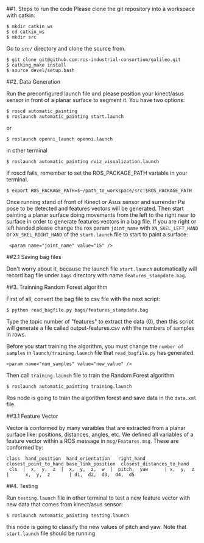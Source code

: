 ##1. Steps to run the code
Please clone the git repository into a workspace with catkin: 

```
$ mkdir catkin_ws
$ cd catkin_ws
$ mkdir src
```
Go to `src/` directory and clone the source from.

```
$ git clone git@github.com:ros-industrial-consortium/galileo.git
$ catking_make install 
$ source devel/setup.bash
```

##2. Data Generation 

Run the preconfigured launch file and please position your kinect/asus sensor in front of a planar surface to segment it. You have two options:

```
$ roscd automatic_painting
$ roslaunch automatic_painting start.launch
```
or

```
$ roslaunch openni_launch openni.launch
```
in other terminal

```
$ roslaunch automatic_painting rviz_visualization.launch
```

If roscd fails, remember to set the ROS_PACKAGE_PATH variable in your terminal.
```
$ export ROS_PACKAGE_PATH=$~/path_to_workspace/src:$ROS_PACKAGE_PATH
```

Once running stand of front of Kinect or Asus sensor and surrender Psi pose to be detected and features vectors will be generated. Then start painting a planar surface doing movements from the left to the right near to surface in order to generate features vectors in a bag file. If you are right or left handed please change the ros param `joint_name` with `XN_SKEL_LEFT_HAND` or `XN_SKEL_RIGHT_HAND` of the `start.launch` file to start to paint a surface:

```
 <param name="joint_name" value="15" />
```

##2.1 Saving bag files

Don't worry about it, because the launch file `start.launch` automatically will record bag file under `bags` directory with name `features_stampdate.bag`.

##3. Trainning Random Forest algorithm 

First of all, convert the bag file to csv file with the next script:
```
$ python read_bagfile.py bags/features_stampdate.bag
```
Type the topic number of "features" to extract the data (0), then this script will generate a file called output-features.csv with the numbers of samples in rows. 

Before you start training the algorithm, you must change the `number of samples` in `launch/training.launch` file that `read_bagfile.py` has generated. 

``` 
<param name="num_samples" value="new_value" />
```

Then call `training.launch` file to train the Random Forest algorithm

```
$ roslaunch automatic_painting training.launch
```

Ros node is going to train the algorithm forest and save data in the `data.xml` file.

##3.1 Feature Vector

Vector is conformed by many varaibles that are extracted from a planar surface like: positions, distances, angles, etc. We defined all variables of a feature vector within a ROS message in `msg/Features.msg`. These are conformed by:

```
class  hand_position  hand_orientation   right_hand   closest_point_to_hand base_link_position  closest_distances_to_hand
 cls  |  x,  y,  z  |  x,  y,  z,  w  |  pitch,  yaw      | x,  y,  z   |      x,  y,  z       | d1,  d2,  d3,  d4,  d5  
```

##4. Testing 

Run `testing.launch` file in other terminal to test a new feature vector with new data that comes from kinect/asus sensor:

```
$ roslaunch automatic_painting testing.launch
```
this node is going to classify the new values of pitch and yaw. Note that `start.launch` file should be running
